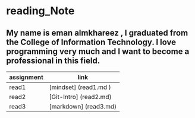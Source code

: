 # reading_Note

## My name is eman almkhareez , I graduated from the College of Information Technology. I love programming very much and I want to become a professional in this field.
| assignment      | link                   |
| ----------------| -----------------------|
| read1           | [mindset] (read1.md )  |
| read2           | [Git-Intro] (read2.md) |
| read3           |  [markdown] (read3.md) |  